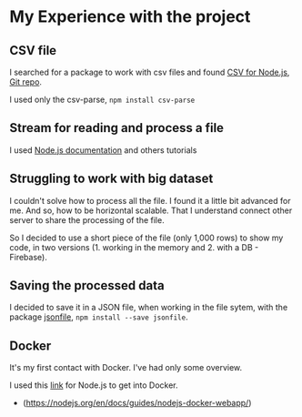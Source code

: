 # My Experience with the project

## CSV file

I searched for a package to work with csv files and found [CSV for Node.js](http://csv.adaltas.com), [Git repo](https://www.npmjs.com/package/csv).

I used only the csv-parse, `npm install csv-parse`

## Stream for reading and process a file

I used [Node.js documentation](https://nodejs.org/api/stream.html) and others tutorials

## Struggling to work with big dataset

I couldn't solve how to process all the file. I found it a little bit advanced for me. And so, how to be horizontal scalable. That I understand connect other server to share the processing of the file.

So I decided to use a short piece of the file (only 1,000 rows) to show my code, in two versions (1. working in the memory and 2. with a DB - Firebase).

## Saving the processed data

I decided to save it in a JSON file, when working in the file sytem, with the package [jsonfile](https://www.npmjs.com/package/jsonfile), `npm install --save jsonfile`.

## Docker

It's my first contact with Docker. I've had only some overview.

I used this [link](https://nodejs.org/en/docs/guides/nodejs-docker-webapp/) for Node.js to get into Docker.

- (<https://nodejs.org/en/docs/guides/nodejs-docker-webapp/>)